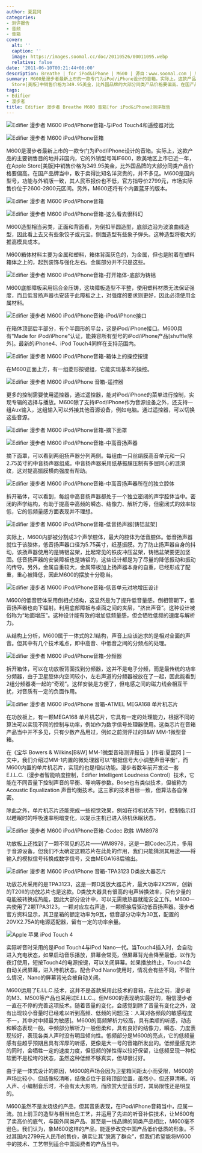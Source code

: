 ```yaml
---
author: 夏昆冈
categories:
- 测评报告
- 音频
- 音箱
cover:
  alt: ''
  caption: ''
  image: https://images.soomal.cc/doc/20110526/00011095.webp
  relative: false
date: '2011-06-10T00:21:44+08:00'
description: Breathe | for iPod&iPhone | M600 | 源自：www.soomal.com | 版权：原创 |  平均/总评分：08.86/124
summary: M600是漫步者最新上市的一款专门为iPod/iPhone设计的音箱。实际上，这款产品的主要销售目的地并非国内，它的外销型号叫IF600，欧美地区上市已近一年，在Apple
  Store[美版]中销售价格为349.95美金，比外国品牌的大部分同类产品价格要偏高。在国产品牌当中，敢于卖得比知名洋货贵的，并不多见。M600是国内型号，功能与外销版一致，其人民币报价也不低，官方指导价2799元，市场实际售价位于2600-2800元区间。
tags:
- Edifier
- 漫步者
title: Edifier 漫步者 Breathe M600 音箱[for iPod&iPhone]测评报告
---
```


![Edifier 漫步者 M600 iPod/iPhone音箱-与iPod Touch4和遥控器对比](https://images.soomal.cc/doc/20110526/00011093.webp)



![Edifier 漫步者 M600 iPod/iPhone音箱](https://images.soomal.cc/doc/20110526/00011095.webp)



M600是漫步者最新上市的一款专门为iPod/iPhone设计的音箱。实际上，这款产品的主要销售目的地并非国内，它的外销型号叫IF600，欧美地区上市已近一年，在Apple Store[美版]中销售价格为349.95美金，比外国品牌的大部分同类产品价格要偏高。在国产品牌当中，敢于卖得比知名洋货贵的，并不多见。M600是国内型号，功能与外销版一致，其人民币报价也不低，官方指导价2799元，市场实际售价位于2600-2800元区间。另外，M600还将有个内置蓝牙的版本。



![Edifier 漫步者 M600 iPod/iPhone音箱](https://images.soomal.cc/doc/20110526/00011096.webp)



![Edifier 漫步者 M600 iPod/iPhone音箱-这么看去很科幻](https://images.soomal.cc/doc/20110526/00011098.webp)



M600造型相当另类，正面和背面看，为倒扣半圆造型，底部边沿为波浪曲线造型，因此看上去又有些象饺子或元宝。侧面造型有些象子弹头。这种造型将极大的推高模具成本。



M600箱体材料主要为金属和塑料，箱体背面灰色的，为金属，但也是附着在塑料箱体之上的，起到装饰与强化左右。金属部分并不只是这些。



![Edifier 漫步者 M600 iPod/iPhone音箱-打开箱体-底部为铸铝](https://images.soomal.cc/doc/20110526/00011104.webp)



M600底部障板采用铝合金压铸，这块障板造型不平整，使用塑料材质无法保证强度，而且低音扬声器也安装于此障板之上，对强度的要求则更好，因此必须使用金属材料。



![Edifier 漫步者 M600 iPod/iPhone音箱-iPod/iPhone接口](https://images.soomal.cc/doc/20110526/00011100.webp)



在箱体顶部后半部分，有个半圆形的平台，这是iPod/iPhone接口。M600具有“Made for iPod/iPhone”认证，能兼容所有型号的iPod/iPhone产品[shuffle除外]。最新的iPhone4、iPod Touch4同样在支持范围内。



![Edifier 漫步者 M600 iPod/iPhone音箱-箱体上的操控按键](https://images.soomal.cc/doc/20110526/00011099.webp)



在M600正面上方，有一组菱形按键组，它能实现基本的操控。



![Edifier 漫步者 M600 iPod/iPhone 音箱-遥控器](https://images.soomal.cc/doc/20110609/00011223.webp)



更多的控制需要使用遥控器，通过遥控器，能对iPod/iPhone的菜单进行控制，实现专辑的选择与播放。M600除了支持iPod/iPhone作为音源设备之外，还支持一组Aux输入，这组输入可以外接其他音源设备，例如电脑。通过遥控器，可以切换这些音源。



![Edifier 漫步者 M600 iPod/iPhone音箱-摘下面罩](https://images.soomal.cc/doc/20110526/00011102.webp)



![Edifier 漫步者 M600 iPod/iPhone音箱-中高音扬声器](https://images.soomal.cc/doc/20110526/00011103.webp)



摘下面罩，可以看到两组扬声器分列两侧。每组由一只丝绢膜高音单元和一只2.75英寸的中音扬声器组成。中音扬声器采用纸基振膜压制有多层同心的涟漪纹，这对提高振膜横向强度有帮助。



![Edifier 漫步者 M600 iPod/iPhone音箱-中高音扬声器所在的独立腔体](https://images.soomal.cc/doc/20110526/00011107.webp)



拆开箱体，可以看到，每组中高音扬声器都处于一个独立密闭的声学腔体当中。密闭的声学结构，有助于提高中高频的瞬态、结像力、解析力等，但密闭式的效率较低，它的低频量感方面表现并不理想。



![Edifier 漫步者 M600 iPod/iPhone音箱-低音扬声器[铸铝盆架]](https://images.soomal.cc/doc/20110526/00011106.webp)



实际上，M600内部被分割成3个声学腔体，最大的腔体为低音腔体。低音扬声器就位于该腔体，低音扬声器口径为5.75英寸，纸基振膜。为了防止扬声器自身的抖动，该扬声器使用的是铸铝盆架，比起常见的铁皮冲压盆架，铸铝盆架要更加坚固。低音扬声器的安装障板也是铸铝的，这些设计都是为了尽量的降低振动和振动的传导。另外，金属自重较大，金属障板加上扬声器本身的自重，已经形成了配重，重心被降低，因此M600的摆放十分稳当。



![Edifier 漫步者 M600 iPod/iPhone音箱-低音单元对地增压设计](https://images.soomal.cc/doc/20110526/00011101.webp)



M600的低音腔体采用倒相式结构，这显然是为了提升低音量感。倒相管朝下，低音扬声器也向下辐射。利用底部障板与桌面之间的夹层，“挤出声音”。这种设计被俗称为“地面增压”。这种设计能有效的增加低频量感，但会牺牲低频的速度与解析力。



从结构上分析，M600属于一体式的2.1结构，声音上应该追求的是相对全面的声音。但其中有几个技术难点，即中高音、中低音之间的分频点的处理。



![Edifier 漫步者 M600 iPod/iPhone音箱-分频器](https://images.soomal.cc/doc/20110526/00011114.webp)



拆开箱体，可以在功放板背面找到分频器，这并不是电子分频，而是最传统的功率分频器，由于卫星腔体内空间较小，左右声道的分频器被放在了一起，因此能看到2组分频器凑一起的“奇观”。这样安装是方便了，但电感之间的磁力线会相互干扰，对音质有一定的负面作用。



![Edifier 漫步者 M600 iPod/iPhone 音箱-ATMEL MEGA168 单片机芯片](https://images.soomal.cc/doc/20110526/00011109.webp)



在功放板上，有一颗MEGA168 单片机芯片，它具有一定的处理能力，根据不同的算法可以实现不同的控制与功率，例如作为数字信号处理器使用。这类芯片在音箱产品当中并不多见，只有少数产品用过，例如之前测评过的B&W MM-1微型音箱。



在《宝华 Bowers & Wilkins[B&W] MM-1微型音箱测评报告 》[作者:夏昆冈 ]
一文中，我们介绍过MM-1内置的微处理器可以“根据信号大小调整声音平衡”，而M600内置的单片机芯片，实现的也是相似功能。漫步者数年前开发过一套E.I.L.C.（漫步者智能响度控制，Edifier Intelligent Loudness Control）技术，它能在不同音量下控制声音的平衡、等响等参数。Bose也有类似技术，但被称为Acoustic Equalization 声音均衡技术。这三家的技术目标一致，但算法各自保密。



除此之外，单片机芯片还能完成一些视觉效果，例如在待机状态下时，控制指示灯以睡眠时的呼吸速率明暗变化，以提示主机已进入待机休眠状态。



![Edifier 漫步者 M600 iPod/iPhone音箱-Codec 欧胜 WM8978](https://images.soomal.cc/doc/20110526/00011111.webp)



功放板上还找到了一颗不常见的芯片――WM8978，这是一颗Codec芯片，多用于音源设备。但我们不太确定这颗芯片在此处的作用，我们只能猜测其用途――将输入的模拟信号转换成数字信号，交由MEGA168后输出。



![Edifier 漫步者 M600 iPod/iPhone 音箱-TPA3123 D类放大器芯片](https://images.soomal.cc/doc/20110526/00011110.webp)



功放芯片采用的是TPA3123，这是一颗D类放大器芯片，最大功率2X25W，创新的T20II的功放芯片也是这款。D类放大器具有很高的电声转换效率，只有少量的电能被转换成热能，因此大部分设计中，可以无需散热器就能安全工作。M600一共使用了2颗TPA3123，一颗对应左右声道，一颗桥接后驱动低音扬声器。漫步者官方资料显示，其卫星箱的额定功率为9瓦，低音部分功率为30瓦，配置的20VX2.75A的电源适配器，留有一定的功率余量。



![Apple 苹果 iPod Touch 4](https://images.soomal.cc/doc/20101107/00008027.webp)



实际听音时采用的是iPod Touch4与iPod Nano一代。当Touch4插入时，会自动进入充电状态，如果启动音乐播放，屏幕会常亮，但屏幕背光会降至最低，以作为夜灯使用，短按Touch4的电源按键，可以关闭屏幕。如果播放终止，Touch4会自动关闭屏幕，进入待机状态。配合iPod Nano使用时，情况会有些不同，不管什么情况，Nano的屏幕背光会被自动关闭。



M600运用了E.I.L.C.技术，这并不是首款采用此技术的音箱，在此之前，漫步者的M3、M500等产品也采用过E.I.L.C.。但M600的表现确实最好的，相信漫步者一直在不停的完善这项技术。随着音量的变化，会感觉到除了音量有变化之外，没有出现较小音量时已经难以听到高频、低频的问题[注：人耳对各频段的敏感程度不一，其中对中频最为敏感]。M600的高频解析力较高，具有柔顺的听感，动态和瞬态表现一般。中频部分解析力一般但柔和，具有良好的结像力，瞬态、力度表现较好，表现各类人声时没有明显倾向性。低频部分是M600的亮点，它的低频量感有些超乎预期且具有浑厚的听感，更像是大一号的音箱所发出的。低频量感充沛的同时，会牺牲一定的速度力度，但低频的弹性得以较好保留，让低频呈现一种松软而不是松垮的状态，虽然这种低频不够真实，但却很讨好。



由于是一体式设计的原因，M600的声场会因为卫星箱间距太小而受限，M600的声场比较小，但结像较清晰，结像点位于音箱顶部位置，虽然小，但还算清晰。听人声、小编制音乐时，不会有太大影响，而欣赏大型音乐时，其局限性还是明显的。



M600虽然不是发烧级的产品，但其音质表现，在iPod/iPhone音箱当中，应属一流。加上前卫的造型与相当出色工艺，并运用了先进的听音补偿技术，让M600有了卖高价的底气，与国外同类产品、甚至是一线品牌的同类产品相比，M600毫不逊色。我们认为，象M600这样的产品，能逐步改变中国产品低价低质的形象。不过其国内2799元人民币的售价，确实让其“脱离了群众”，但我们希望能将M600中的技术、工艺带到适合中国消费者的产品当中。
